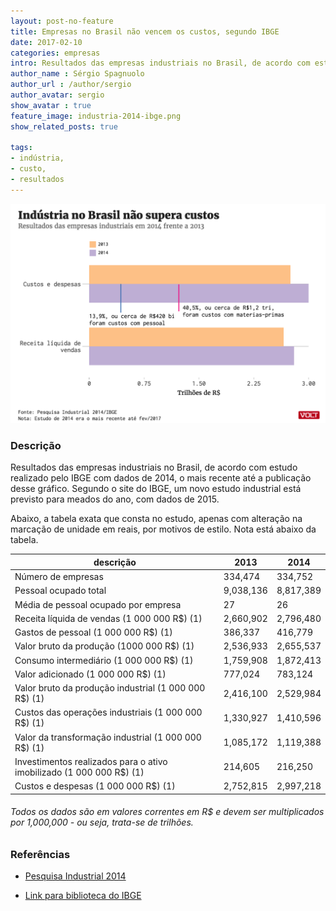 ```yaml
---
layout: post-no-feature
title: Empresas no Brasil não vencem os custos, segundo IBGE
date: 2017-02-10
categories: empresas
intro: Resultados das empresas industriais no Brasil, de acordo com estudo realizado pelo IBGE com dados de 2014
author_name : Sérgio Spagnuolo
author_url : /author/sergio
author_avatar: sergio
show_avatar : true
feature_image: industria-2014-ibge.png
show_related_posts: true

tags:
- indústria,
- custo,
- resultados
---
```


![Gráfico empresas industriais IBGE](/graf/industria-2014-ibge.png)

### Descrição
Resultados das empresas industriais no Brasil, de acordo com estudo realizado pelo IBGE com dados de 2014, o mais recente até a publicação desse gráfico. Segundo o site do IBGE, um novo estudo industrial está previsto para meados do ano, com dados de 2015.

Abaixo, a tabela exata que consta no estudo, apenas com alteração na marcação de unidade em reais, por motivos de estilo. Nota está abaixo da tabela.


| descrição                                                            | 2013      | 2014      |
|----------------------------------------------------------------------|-----------|-----------|
| Número de empresas                                                   | 334,474   | 334,752   |
| Pessoal ocupado total                                                | 9,038,136 | 8,817,389 |
| Média de pessoal ocupado por empresa                                 | 27        | 26        |
| Receita líquida de vendas (1 000 000 R$) (1)                         | 2,660,902 | 2,796,480 |
| Gastos de pessoal (1 000 000 R$) (1)                                 | 386,337   | 416,779   |
| Valor bruto da produção (1000 000 R$) (1)                            | 2,536,933 | 2,655,537 |
| Consumo intermediário (1 000 000 R$) (1)                             | 1,759,908 | 1,872,413 |
| Valor adicionado (1 000 000 R$) (1)                                  | 777,024   | 783,124   |
| Valor bruto da produção industrial (1 000 000 R$) (1)                | 2,416,100 | 2,529,984 |
| Custos das operações industriais (1 000 000 R$) (1)                  | 1,330,927 | 1,410,596 |
| Valor da transformação industrial (1 000 000 R$) (1)                 | 1,085,172 | 1,119,388 |
| Investimentos realizados para o ativo imobilizado (1 000 000 R$) (1) | 214,605   | 216,250   |
| Custos e despesas (1 000 000 R$) (1)                                 | 2,752,815 | 2,997,218 |

###### *Todos os dados são em valores correntes em R$ e devem ser multiplicados por 1,000,000 - ou seja, trata-se de trilhões.*


### Referências

* [Pesquisa Industrial 2014 ](http://biblioteca.ibge.gov.br/visualizacao/periodicos/1719/pia_2014_v33_n1_empresa.pdf)

* [Link para biblioteca do IBGE](http://biblioteca.ibge.gov.br/index.php/biblioteca-catalogo?view=detalhes&id=71719)
